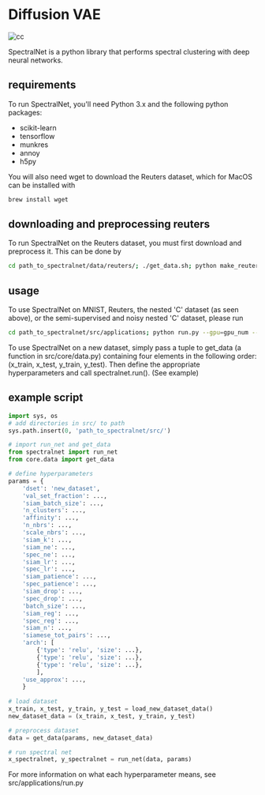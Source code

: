 # Diffusion VAE
![cc](https://user-images.githubusercontent.com/9156971/34493923-1abbabe8-efbc-11e7-8788-66c62bc91f4d.png)

SpectralNet is a python library that performs spectral clustering with deep neural networks.

## requirements
To run SpectralNet, you'll need Python 3.x and the following python packages:
- scikit-learn
- tensorflow
- munkres
- annoy
- h5py

You will also need wget to download the Reuters dataset, which for MacOS can be installed with
```bash
brew install wget
```

## downloading and preprocessing reuters
To run SpectralNet on the Reuters dataset, you must first download and preprocess it. This can be done by
```bash
cd path_to_spectralnet/data/reuters/; ./get_data.sh; python make_reuters.py
```

## usage
To use SpectralNet on MNIST, Reuters, the nested 'C' dataset (as seen above), or the semi-supervised and noisy nested 'C' dataset, please run
```bash
cd path_to_spectralnet/src/applications; python run.py --gpu=gpu_num --dset=mnist|reuters|cc|cc_semisup
```
To use SpectralNet on a new dataset, simply pass a tuple to get_data (a function in src/core/data.py) containing four elements in the following order: (x_train, x_test, y_train, y_test). Then define the appropriate hyperparameters and call spectralnet.run(). (See example)

## example script
```python
import sys, os
# add directories in src/ to path
sys.path.insert(0, 'path_to_spectralnet/src/')

# import run_net and get_data
from spectralnet import run_net
from core.data import get_data

# define hyperparameters
params = {
    'dset': 'new_dataset',
    'val_set_fraction': ...,
    'siam_batch_size': ...,
    'n_clusters': ...,
    'affinity': ...,
    'n_nbrs': ...,
    'scale_nbrs': ...,
    'siam_k': ...,
    'siam_ne': ...,
    'spec_ne': ...,
    'siam_lr': ...,
    'spec_lr': ...,
    'siam_patience': ...,
    'spec_patience': ...,
    'siam_drop': ...,
    'spec_drop': ...,
    'batch_size': ...,
    'siam_reg': ...,
    'spec_reg': ...,
    'siam_n': ...,
    'siamese_tot_pairs': ...,
    'arch': [
        {'type': 'relu', 'size': ...},
        {'type': 'relu', 'size': ...},
        {'type': 'relu', 'size': ...},
        ],
    'use_approx': ...,
    }
    
# load dataset
x_train, x_test, y_train, y_test = load_new_dataset_data()
new_dataset_data = (x_train, x_test, y_train, y_test)

# preprocess dataset
data = get_data(params, new_dataset_data)

# run spectral net
x_spectralnet, y_spectralnet = run_net(data, params)
```
For more information on what each hyperparameter means, see src/applications/run.py
